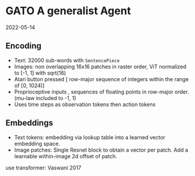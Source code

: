 # GATO  A generalist Agent

2022-05-14

## Encoding

- Text: 32000 sub-words with `SentencePiece`
- Images: non overlapping 16x16 patches in raster order, ViT  normalized to [-1, 1] with sqrt(16)
- Atari button pressed [ row-major sequence of integers within the range of [0, 1024)]
- Proprioceptive inputs , sequences of floating points in row-major order. (mu-law included to -1, 1)
- Uses time steps as observation tokens then action tokens

## Embeddings

- Text tokens: embedding via lookup table into a learned vector embedding space.
- Image patches: Single Resnet block to obtain a vector per patch. Add a learnable within-image 2d offset of patch.

use transformer: Vaswani 2017
